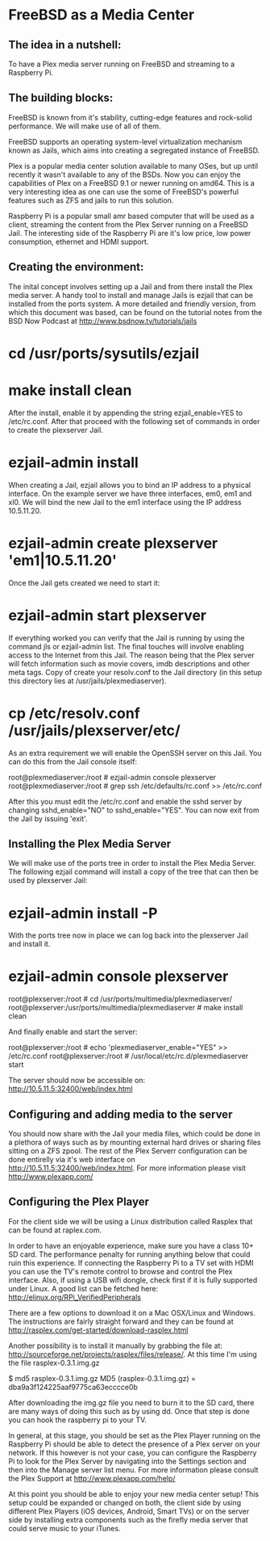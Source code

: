 FreeBSD as a Media Center
=========================

The idea in a nutshell:
------------------------------------------------------------------------------
To have a Plex media server running on FreeBSD and streaming to a Raspberry Pi. 


The building blocks:
------------------------------------------------------------------------------
FreeBSD is known from it's stability, cutting-edge features and rock-solid
performance. We will make use of all of them. 

FreeBSD supports an operating system-level virtualization mechanism known as
Jails, which aims into creating a segregated instance of FreeBSD. 

Plex is a popular media center solution available to many OSes, but up until
recently it wasn't available to any of the BSDs. Now you can enjoy the 
capabilities of Plex on a FreeBSD 9.1 or newer running on amd64. This is a 
very interesting idea as one can use the some of FreeBSD's powerful features
such as ZFS and jails to run this solution. 

Raspberry Pi is a popular small amr based computer that will be used as a
client, streaming the content from the Plex Server running on a FreeBSD Jail.
The interesting side of the Raspberry Pi are it's low price, low power
consumption, ethernet and HDMI support.


Creating the environment:
------------------------------------------------------------------------------
The inital concept involves setting up a Jail and from there install the Plex
media server. A handy tool to install and manage Jails is ezjail that can be
installed from the ports system. A more detailed and friendly version, from which 
this document was based, can be found on the tutorial notes from the BSD Now 
Podcast at http://www.bsdnow.tv/tutorials/jails

# cd /usr/ports/sysutils/ezjail
# make install clean

After the install, enable it by appending the string ezjail_enable=YES to
/etc/rc.conf. After that proceed with the following set of commands in order to
create the plexserver Jail.

# ezjail-admin install 

When creating a Jail, ezjail allows you to bind an IP address to a physical
interface. On the example server we have three interfaces, em0, em1 and xl0. We
will bind the new Jail to the em1 interface using the IP address 10.5.11.20.

# ezjail-admin create plexserver 'em1|10.5.11.20'

Once the Jail gets created we need to start it: 

# ezjail-admin start plexserver

If everything worked you can verify that the Jail is running by using the 
command jls or ezjail-admin list. The final touches will involve enabling
access to the Internet from this Jail. The reason being that the Plex server
will fetch information such as movie covers, imdb descriptions and other meta
tags. Copy of create your resolv.conf to the Jail directory (in this setup this
directory lies at /usr/jails/plexmediaserver).

# cp /etc/resolv.conf /usr/jails/plexserver/etc/

As an extra requirement we will enable the OpenSSH server on this Jail. You can do
this from the Jail console itself:

root@plexmediaserver:/root # ezjail-admin console plexserver
root@plexmediaserver:/root # grep ssh /etc/defaults/rc.conf >> /etc/rc.conf

After this you must edit the /etc/rc.conf and enable the sshd server by changing
sshd_enable="NO" to sshd_enable="YES". You can now exit from the Jail by
issuing 'exit'.


Installing the Plex Media Server
------------------------------------------------------------------------------
We will make use of the ports tree in order to install the Plex Media Server.
The following ezjail command will install a copy of the tree that can then be
used by plexserver Jail:

# ezjail-admin install -P
With the ports tree now in place we can log back into the plexserver Jail and
install it.

# ezjail-admin console plexserver
root@plexserver:/root # cd /usr/ports/multimedia/plexmediaserver/
root@plexserver:/usr/ports/multimedia/plexmediaserver # make install clean

And finally enable and start the server:

root@plexserver:/root # echo 'plexmediaserver_enable="YES" >> /etc/rc.conf
root@plexserver:/root # /usr/local/etc/rc.d/plexmediaserver start

The server should now be accessible on: http://10.5.11.5:32400/web/index.html


Configuring and adding media to the server
------------------------------------------------------------------------------
You should now share with the Jail your media files, which could be done in a
plethora of ways such as by mounting external hard drives or sharing files
sitting on a ZFS zpool. The rest of the Plex Serverr configuration can be done
entirelly via it's web interface on http://10.5.11.5:32400/web/index.html. For
more information please visit http://www.plexapp.com/


Configuring the Plex Player
------------------------------------------------------------------------------
For the client side we will be using a Linux distribution called Rasplex that
can be found at raplex.com.

In order to have an enjoyable experience, make sure you have a class 10+ SD
card. The performance penalty for running anything below that could ruin this
experience. If connecting the Raspberry Pi to a TV set with HDMI you can use
the TV's remote control to browse and control the Plex interface. Also, if using
a USB wifi dongle, check first if it is fully supported under Linux. A good list
can be fetched here:
http://elinux.org/RPi_VerifiedPeripherals

There are a few options to download it on a Mac OSX/Linux and Windows. The
instructions are fairly straight forward and they can be found at
http://rasplex.com/get-started/download-rasplex.html

Another possibility is to install it manually by grabbing the file at:
http://sourceforge.net/projects/rasplex/files/release/. At this time I'm using
the file rasplex-0.3.1.img.gz

$ md5 rasplex-0.3.1.img.gz
MD5 (rasplex-0.3.1.img.gz) = dba9a3f124225aaf9775ca63ecccce0b

After downloading the img.gz file you need to burn it to the SD card, there are
many ways of doing this such as by using dd. Once that step is done you can
hook the raspberry pi to your TV.

In general, at this stage, you should be set as the Plex Player running on the
Raspberry  Pi should be able to detect the presence of a Plex server on your
network. If this however is not your case, you can configure the Raspberry Pi
to look for the Plex Server by navigating into the Settings section and then
into the Manage server list menu. For more information please consult the Plex
Support at http://www.plexapp.com/help/

At this point you should be able to enjoy your new media center setup! This
setup could be expanded or changed on both, the client side by using different 
Plex Players (iOS devices, Android, Smart TVs) or on the server side by installing 
extra components such as the firefly media server that could serve music to your iTunes.
